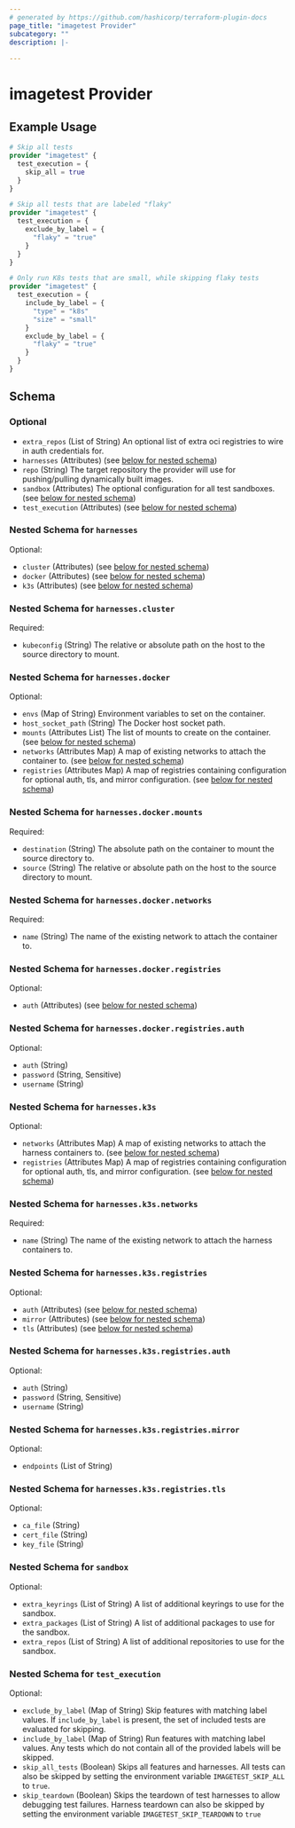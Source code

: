 ```yaml
---
# generated by https://github.com/hashicorp/terraform-plugin-docs
page_title: "imagetest Provider"
subcategory: ""
description: |-
  
---
```


# imagetest Provider



## Example Usage

```terraform
# Skip all tests
provider "imagetest" {
  test_execution = {
    skip_all = true
  }
}

# Skip all tests that are labeled "flaky"
provider "imagetest" {
  test_execution = {
    exclude_by_label = {
      "flaky" = "true"
    }
  }
}

# Only run K8s tests that are small, while skipping flaky tests
provider "imagetest" {
  test_execution = {
    include_by_label = {
      "type" = "k8s"
      "size" = "small"
    }
    exclude_by_label = {
      "flaky" = "true"
    }
  }
}
```

<!-- schema generated by tfplugindocs -->
## Schema

### Optional

- `extra_repos` (List of String) An optional list of extra oci registries to wire in auth credentials for.
- `harnesses` (Attributes) (see [below for nested schema](#nestedatt--harnesses))
- `repo` (String) The target repository the provider will use for pushing/pulling dynamically built images.
- `sandbox` (Attributes) The optional configuration for all test sandboxes. (see [below for nested schema](#nestedatt--sandbox))
- `test_execution` (Attributes) (see [below for nested schema](#nestedatt--test_execution))

<a id="nestedatt--harnesses"></a>
### Nested Schema for `harnesses`

Optional:

- `cluster` (Attributes) (see [below for nested schema](#nestedatt--harnesses--cluster))
- `docker` (Attributes) (see [below for nested schema](#nestedatt--harnesses--docker))
- `k3s` (Attributes) (see [below for nested schema](#nestedatt--harnesses--k3s))

<a id="nestedatt--harnesses--cluster"></a>
### Nested Schema for `harnesses.cluster`

Required:

- `kubeconfig` (String) The relative or absolute path on the host to the source directory to mount.


<a id="nestedatt--harnesses--docker"></a>
### Nested Schema for `harnesses.docker`

Optional:

- `envs` (Map of String) Environment variables to set on the container.
- `host_socket_path` (String) The Docker host socket path.
- `mounts` (Attributes List) The list of mounts to create on the container. (see [below for nested schema](#nestedatt--harnesses--docker--mounts))
- `networks` (Attributes Map) A map of existing networks to attach the container to. (see [below for nested schema](#nestedatt--harnesses--docker--networks))
- `registries` (Attributes Map) A map of registries containing configuration for optional auth, tls, and mirror configuration. (see [below for nested schema](#nestedatt--harnesses--docker--registries))

<a id="nestedatt--harnesses--docker--mounts"></a>
### Nested Schema for `harnesses.docker.mounts`

Required:

- `destination` (String) The absolute path on the container to mount the source directory to.
- `source` (String) The relative or absolute path on the host to the source directory to mount.


<a id="nestedatt--harnesses--docker--networks"></a>
### Nested Schema for `harnesses.docker.networks`

Required:

- `name` (String) The name of the existing network to attach the container to.


<a id="nestedatt--harnesses--docker--registries"></a>
### Nested Schema for `harnesses.docker.registries`

Optional:

- `auth` (Attributes) (see [below for nested schema](#nestedatt--harnesses--docker--registries--auth))

<a id="nestedatt--harnesses--docker--registries--auth"></a>
### Nested Schema for `harnesses.docker.registries.auth`

Optional:

- `auth` (String)
- `password` (String, Sensitive)
- `username` (String)




<a id="nestedatt--harnesses--k3s"></a>
### Nested Schema for `harnesses.k3s`

Optional:

- `networks` (Attributes Map) A map of existing networks to attach the harness containers to. (see [below for nested schema](#nestedatt--harnesses--k3s--networks))
- `registries` (Attributes Map) A map of registries containing configuration for optional auth, tls, and mirror configuration. (see [below for nested schema](#nestedatt--harnesses--k3s--registries))

<a id="nestedatt--harnesses--k3s--networks"></a>
### Nested Schema for `harnesses.k3s.networks`

Required:

- `name` (String) The name of the existing network to attach the harness containers to.


<a id="nestedatt--harnesses--k3s--registries"></a>
### Nested Schema for `harnesses.k3s.registries`

Optional:

- `auth` (Attributes) (see [below for nested schema](#nestedatt--harnesses--k3s--registries--auth))
- `mirror` (Attributes) (see [below for nested schema](#nestedatt--harnesses--k3s--registries--mirror))
- `tls` (Attributes) (see [below for nested schema](#nestedatt--harnesses--k3s--registries--tls))

<a id="nestedatt--harnesses--k3s--registries--auth"></a>
### Nested Schema for `harnesses.k3s.registries.auth`

Optional:

- `auth` (String)
- `password` (String, Sensitive)
- `username` (String)


<a id="nestedatt--harnesses--k3s--registries--mirror"></a>
### Nested Schema for `harnesses.k3s.registries.mirror`

Optional:

- `endpoints` (List of String)


<a id="nestedatt--harnesses--k3s--registries--tls"></a>
### Nested Schema for `harnesses.k3s.registries.tls`

Optional:

- `ca_file` (String)
- `cert_file` (String)
- `key_file` (String)





<a id="nestedatt--sandbox"></a>
### Nested Schema for `sandbox`

Optional:

- `extra_keyrings` (List of String) A list of additional keyrings to use for the sandbox.
- `extra_packages` (List of String) A list of additional packages to use for the sandbox.
- `extra_repos` (List of String) A list of additional repositories to use for the sandbox.


<a id="nestedatt--test_execution"></a>
### Nested Schema for `test_execution`

Optional:

- `exclude_by_label` (Map of String) Skip features with matching label values. If `include_by_label` is present, the set of included tests are evaluated for skipping.
- `include_by_label` (Map of String) Run features with matching label values. Any tests which do not contain all of the provided labels will be skipped.
- `skip_all_tests` (Boolean) Skips all features and harnesses. All tests can also be skipped by setting the environment variable `IMAGETEST_SKIP_ALL` to `true`.
- `skip_teardown` (Boolean) Skips the teardown of test harnesses to allow debugging test failures. Harness teardown can also be skipped by setting the environment variable `IMAGETEST_SKIP_TEARDOWN` to `true`
